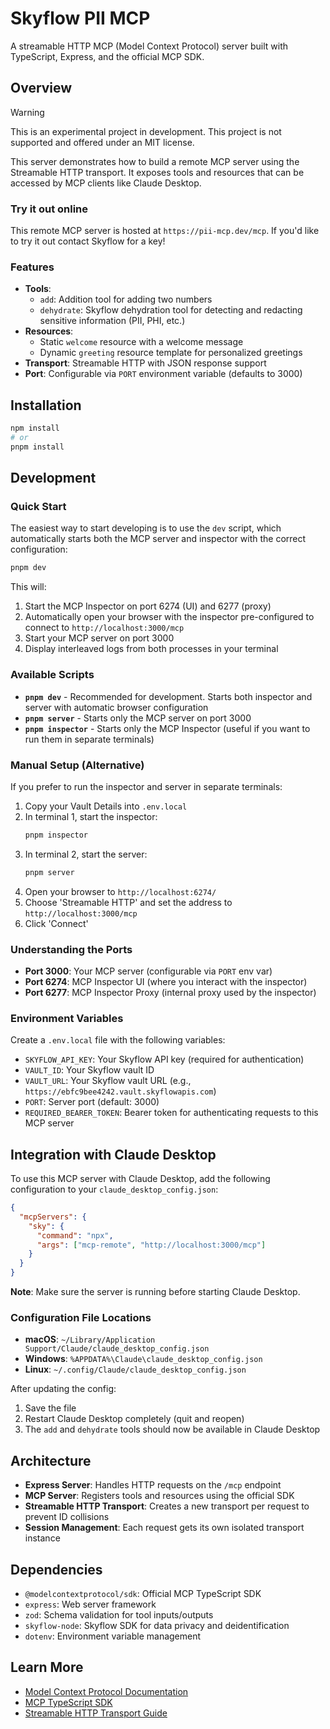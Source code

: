 # Skyflow PII MCP

A streamable HTTP MCP (Model Context Protocol) server built with TypeScript, Express, and the official MCP SDK.

## Overview

> [!WARNING]  
> This is an experimental project in development. This project is not supported and offered under an MIT license.

This server demonstrates how to build a remote MCP server using the Streamable HTTP transport. It exposes tools and resources that can be accessed by MCP clients like Claude Desktop.

### Try it out online

This remote MCP server is hosted at `https://pii-mcp.dev/mcp`. If you'd like to try it out contact Skyflow for a key!

### Features

- **Tools**:
  - `add`: Addition tool for adding two numbers
  - `dehydrate`: Skyflow dehydration tool for detecting and redacting sensitive information (PII, PHI, etc.)
- **Resources**:
  - Static `welcome` resource with a welcome message
  - Dynamic `greeting` resource template for personalized greetings
- **Transport**: Streamable HTTP with JSON response support
- **Port**: Configurable via `PORT` environment variable (defaults to 3000)

## Installation

```bash
npm install
# or
pnpm install
```

## Development

### Quick Start

The easiest way to start developing is to use the `dev` script, which automatically starts both the MCP server and inspector with the correct configuration:

```bash
pnpm dev
```

This will:

1. Start the MCP Inspector on port 6274 (UI) and 6277 (proxy)
2. Automatically open your browser with the inspector pre-configured to connect to `http://localhost:3000/mcp`
3. Start your MCP server on port 3000
4. Display interleaved logs from both processes in your terminal

### Available Scripts

- **`pnpm dev`** - Recommended for development. Starts both inspector and server with automatic browser configuration
- **`pnpm server`** - Starts only the MCP server on port 3000
- **`pnpm inspector`** - Starts only the MCP Inspector (useful if you want to run them in separate terminals)

### Manual Setup (Alternative)

If you prefer to run the inspector and server in separate terminals:

1. Copy your Vault Details into `.env.local`
2. In terminal 1, start the inspector:
   ```bash
   pnpm inspector
   ```
3. In terminal 2, start the server:
   ```bash
   pnpm server
   ```
4. Open your browser to `http://localhost:6274/`
5. Choose 'Streamable HTTP' and set the address to `http://localhost:3000/mcp`
6. Click 'Connect'

### Understanding the Ports

- **Port 3000**: Your MCP server (configurable via `PORT` env var)
- **Port 6274**: MCP Inspector UI (where you interact with the inspector)
- **Port 6277**: MCP Inspector Proxy (internal proxy used by the inspector)

### Environment Variables

Create a `.env.local` file with the following variables:

- `SKYFLOW_API_KEY`: Your Skyflow API key (required for authentication)
- `VAULT_ID`: Your Skyflow vault ID
- `VAULT_URL`: Your Skyflow vault URL (e.g., `https://ebfc9bee4242.vault.skyflowapis.com`)
- `PORT`: Server port (default: 3000)
- `REQUIRED_BEARER_TOKEN`: Bearer token for authenticating requests to this MCP server

## Integration with Claude Desktop

To use this MCP server with Claude Desktop, add the following configuration to your `claude_desktop_config.json`:

```json
{
  "mcpServers": {
    "sky": {
      "command": "npx",
      "args": ["mcp-remote", "http://localhost:3000/mcp"]
    }
  }
}
```

**Note**: Make sure the server is running before starting Claude Desktop.

### Configuration File Locations

- **macOS**: `~/Library/Application Support/Claude/claude_desktop_config.json`
- **Windows**: `%APPDATA%\Claude\claude_desktop_config.json`
- **Linux**: `~/.config/Claude/claude_desktop_config.json`

After updating the config:

1. Save the file
2. Restart Claude Desktop completely (quit and reopen)
3. The `add` and `dehydrate` tools should now be available in Claude Desktop

## Architecture

- **Express Server**: Handles HTTP requests on the `/mcp` endpoint
- **MCP Server**: Registers tools and resources using the official SDK
- **Streamable HTTP Transport**: Creates a new transport per request to prevent ID collisions
- **Session Management**: Each request gets its own isolated transport instance

## Dependencies

- `@modelcontextprotocol/sdk`: Official MCP TypeScript SDK
- `express`: Web server framework
- `zod`: Schema validation for tool inputs/outputs
- `skyflow-node`: Skyflow SDK for data privacy and deidentification
- `dotenv`: Environment variable management

## Learn More

- [Model Context Protocol Documentation](https://modelcontextprotocol.io)
- [MCP TypeScript SDK](https://github.com/modelcontextprotocol/typescript-sdk)
- [Streamable HTTP Transport Guide](https://modelcontextprotocol.io/docs/concepts/transports#streamable-http)
